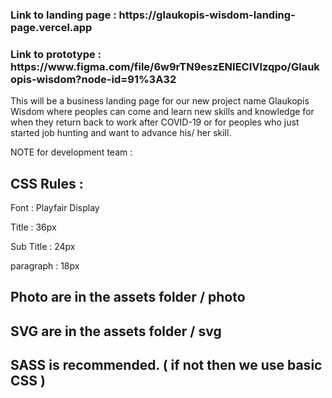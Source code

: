 <h3> Link to landing page : https://glaukopis-wisdom-landing-page.vercel.app </h3>
<h3> Link to prototype : https://www.figma.com/file/6w9rTN9eszENIECIVlzqpo/Glaukopis-wisdom?node-id=91%3A32 </h3>


This will be a business landing page for our new project name Glaukopis Wisdom where peoples can come and learn new skills and knowledge
for when they return back to work after COVID-19 or for peoples who just started job hunting and want to advance his/ her skill.

NOTE for development team :
	<h2> CSS Rules : </h2>
		<p> Font : Playfair Display </p>
		<p>Title : 36px </p>
		<p>Sub Title : 24px </p>
		<p>paragraph : 18px </p>
	<h2>Photo are in the assets folder / photo </h2>
	<h2>SVG are in the assets folder / svg </h2>
	<h2>SASS is recommended. ( if not then we use basic CSS ) </h2>
